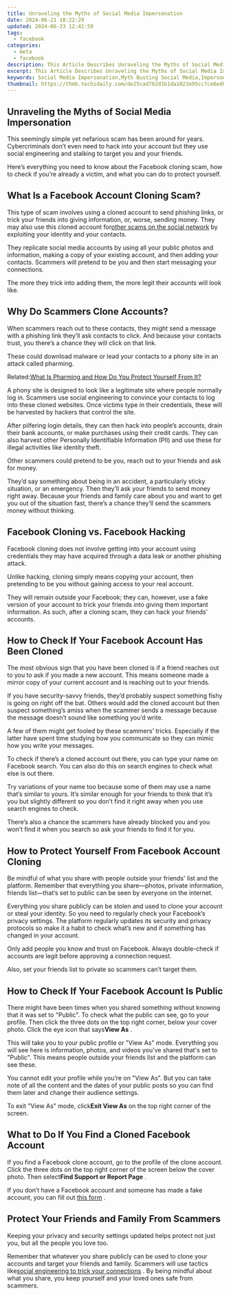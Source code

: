 ```yaml
---
title: Unraveling the Myths of Social Media Impersonation
date: 2024-06-21 18:22:29
updated: 2024-06-23 12:42:59
tags:
  - facebook
categories:
  - meta
  - facebook
description: This Article Describes Unraveling the Myths of Social Media Impersonation
excerpt: This Article Describes Unraveling the Myths of Social Media Impersonation
keywords: Social Media Impersonation,Myth Busting Social Media,Impersonation Prevention Tips,Social Media Safety Guide,Identifying Fake Profiles Online,Fraud in Social Networking,Online Identity Security
thumbnail: https://thmb.techidaily.com/de25cad762d1b1da1023e95cc7ce6ed0cc716ab658bda48c421a9e8a9c4e4418.png
---
```


## Unraveling the Myths of Social Media Impersonation

 This seemingly simple yet nefarious scam has been around for years. Cybercriminals don’t even need to hack into your account but they use social engineering and stalking to target you and your friends.

 Here’s everything you need to know about the Facebook cloning scam, how to check if you’re already a victim, and what you can do to protect yourself.

## What Is a Facebook Account Cloning Scam?

 This type of scam involves using a cloned account to send phishing links, or trick your friends into giving information, or, worse, sending money. They may also use this cloned account for[other scams on the social network](https://www.makeuseof.com/tag/ways-hackers-use-facebook-steal/) by exploiting your identity and your contacts.

 They replicate social media accounts by using all your public photos and information, making a copy of your existing account, and then adding your contacts. Scammers will pretend to be you and then start messaging your connections.

 The more they trick into adding them, the more legit their accounts will look like.

## Why Do Scammers Clone Accounts?

 When scammers reach out to these contacts, they might send a message with a phishing link they’ll ask contacts to click. And because your contacts trust, you there’s a chance they will click on that link.

 These could download malware or lead your contacts to a phony site in an attack called pharming.

 Related:[What Is Pharming and How Do You Protect Yourself From It?](https://www.makeuseof.com/what-is-pharming-how-to-protect-yourself/)

 A phony site is designed to look like a legitimate site where people normally log in. Scammers use social engineering to convince your contacts to log into these cloned websites. Once victims type in their credentials, these will be harvested by hackers that control the site.

 After pilfering login details, they can then hack into people’s accounts, drain their bank accounts, or make purchases using their credit cards. They can also harvest other Personally Identifiable Information (PII) and use these for illegal activities like identity theft.

 Other scammers could pretend to be you, reach out to your friends and ask for money.

 They’d say something about being in an accident, a particularly sticky situation, or an emergency. Then they’ll ask your friends to send money right away. Because your friends and family care about you and want to get you out of the situation fast, there’s a chance they’ll send the scammers money without thinking.

## Facebook Cloning vs. Facebook Hacking

 Facebook cloning does not involve getting into your account using credentials they may have acquired through a data leak or another phishing attack.

 Unlike hacking, cloning simply means copying your account, then pretending to be you without gaining access to your real account.

 They will remain outside your Facebook; they can, however, use a fake version of your account to trick your friends into giving them important information. As such, after a cloning scam, they can hack your friends' accounts.

## How to Check If Your Facebook Account Has Been Cloned

 The most obvious sign that you have been cloned is if a friend reaches out to you to ask if you made a new account. This means someone made a mirror copy of your current account and is reaching out to your friends.

 If you have security-savvy friends, they’d probably suspect something fishy is going on right off the bat. Others would add the cloned account but then suspect something’s amiss when the scammer sends a message because the message doesn’t sound like something you’d write.

 A few of them might get fooled by these scammers’ tricks. Especially if the latter have spent time studying how you communicate so they can mimic how you write your messages.

 To check if there’s a cloned account out there, you can type your name on Facebook search. You can also do this on search engines to check what else is out there.

 Try variations of your name too because some of them may use a name that’s similar to yours. It’s similar enough for your friends to think that it’s you but slightly different so you don’t find it right away when you use search engines to check.

 There’s also a chance the scammers have already blocked you and you won’t find it when you search so ask your friends to find it for you.

## How to Protect Yourself From Facebook Account Cloning

 Be mindful of what you share with people outside your friends' list and the platform. Remember that everything you share—photos, private information, friends list—that’s set to public can be seen by everyone on the internet.

 Everything you share publicly can be stolen and used to clone your account or steal your identity. So you need to regularly check your Facebook’s privacy settings. The platform regularly updates its security and privacy protocols so make it a habit to check what’s new and if something has changed in your account.

 Only add people you know and trust on Facebook. Always double-check if accounts are legit before approving a connection request.

 Also, set your friends list to private so scammers can’t target them.

## How to Check If Your Facebook Account Is Public

 There might have been times when you shared something without knowing that it was set to "Public". To check what the public can see, go to your profile. Then click the three dots on the top right corner, below your cover photo. Click the eye icon that says**View As** .

 This will take you to your public profile or "View As" mode. Everything you will see here is information, photos, and videos you’ve shared that's set to "Public". This means people outside your friends list and the platform can see these.

 You cannot edit your profile while you’re on "View As". But you can take note of all the content and the dates of your public posts so you can find them later and change their audience settings.

 To exit "View As" mode, click**Exit View As** on the top right corner of the screen.

## What to Do If You Find a Cloned Facebook Account

 If you find a Facebook clone account, go to the profile of the clone account. Click the three dots on the top right corner of the screen below the cover photo. Then select**Find Support or Report Page** .

 If you don’t have a Facebook account and someone has made a fake account, you can fill out [this form](https://www.facebook.com/help/contact/295309487309948?helpref=faq%5Fcontent) .

## Protect Your Friends and Family From Scammers

 Keeping your privacy and security settings updated helps protect not just you, but all the people you love too.

 Remember that whatever you share publicly can be used to clone your accounts and target your friends and family. Scammers will use tactics like[social engineering to trick your connections](https://www.makeuseof.com/tag/social-engineering-makeuseof-explains/) . By being mindful about what you share, you keep yourself and your loved ones safe from scammers.


<ins class="adsbygoogle"
     style="display:block"
     data-ad-format="autorelaxed"
     data-ad-client="ca-pub-7571918770474297"
     data-ad-slot="1223367746"></ins>



<ins class="adsbygoogle"
     style="display:block"
     data-ad-client="ca-pub-7571918770474297"
     data-ad-slot="8358498916"
     data-ad-format="auto"
     data-full-width-responsive="true"></ins>
